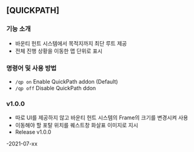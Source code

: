 ## [QUICKPATH]


### 기능 소개

- 바운티 헌트 시스템에서 목적지까지 최단 루트 제공
- 전체 진행 상황을 이동한 맵 단위로 표시

### 명령어 및 사용 방법

- ``/qp on``  Enable QuickPath addon (Default)
- ``/qp off`` Disable QuickPath ddon
  
### v1.0.0

- 따로 UI를 제공하지 않고 바운티 헌트 시스템의 Frame의 크기를 변경시켜 사용
- 이동해야 할 포탈 위치를 퀘스트창 화살표 이미지로 지시
- Release v1.0.0
 

-2021-07-xx
